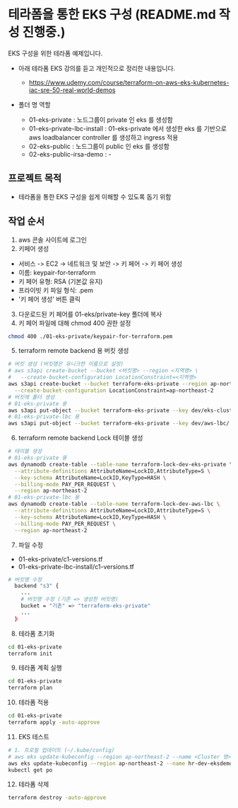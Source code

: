# 테라폼을 통한 EKS 구성 (README.md 작성 진행중.)
EKS 구성을 위한 테라폼 예제입니다.
- 아래 테라폼 EKS 강의를 듣고 개인적으로 정리한 내용입니다.
  - https://www.udemy.com/course/terraform-on-aws-eks-kubernetes-iac-sre-50-real-world-demos

- 폴더 명 역할
  - 01-eks-private : 노드그룹이 private 인 eks 를 생성함
  - 01-eks-private-lbc-install : 01-eks-private 에서 생성한 eks 를 기반으로 aws loadbalancer controller 를 생성하고 ingress 적용
  - 02-eks-public : 노드그룹이 public 인 eks 를 생성함
  - 02-eks-public-irsa-demo : -


## 프로젝트 목적
- 테라폼을 통한 EKS 구성을 쉽게 이해할 수 있도록 돕기 위함

## 작업 순서
1. aws 콘솔 사이트에 로그인
2. 키페어 생성
  - 서비스 -> EC2 -> 네트워크 및 보안 -> 키 페어 -> 키 페어 생성
  - 이름: keypair-for-terraform
  - 키 페어 유형: RSA (기본값 유지)
  - 프라이빗 키 파일 형식: .pem
  - '키 페어 생성' 버튼 클릭
3. 다운로드된 키 페어를 01-eks/private-key 폴더에 복사
4. 키 페어 파일에 대해 chmod 400 권한 설정
```bash
chmod 400 ./01-eks-private/keypair-for-terraform.pem
```

5. terraform remote backend 용 버킷 생성
```bash
# 버킷 생성 (버킷명은 유니크한 이름으로 설정)
# aws s3api create-bucket --bucket <버킷명> --region <지역명> \
#   --create-bucket-configuration LocationConstraint=<지역명>
aws s3api create-bucket --bucket terraform-eks-private --region ap-northeast-2 \
  --create-bucket-configuration LocationConstraint=ap-northeast-2
# 버킷에 폴더 생성
# 01-eks-private 용
aws s3api put-object --bucket terraform-eks-private --key dev/eks-cluster/
# 01-eks-private-lbc 용
aws s3api put-object --bucket terraform-eks-private --key dev/aws-lbc/
```
6. terraform remote backend Lock 테이블 생성
```bash
# 테이블 생성
# 01-eks-private 용
aws dynamodb create-table --table-name terraform-lock-dev-eks-private \
  --attribute-definitions AttributeName=LockID,AttributeType=S \
  --key-schema AttributeName=LockID,KeyType=HASH \
  --billing-mode PAY_PER_REQUEST \
  --region ap-northeast-2
# 01-eks-private-lbc 용
aws dynamodb create-table --table-name terraform-lock-dev-aws-lbc \
  --attribute-definitions AttributeName=LockID,AttributeType=S \
  --key-schema AttributeName=LockID,KeyType=HASH \
  --billing-mode PAY_PER_REQUEST \
  --region ap-northeast-2
```
7. 파일 수정
- 01-eks-private/c1-versions.tf
- 01-eks-private-lbc-install/c1-versions.tf
```bash
# 버킷명 수정
  backend "s3" {
    ...
    # 버킷명 수정 (기존 => 생성한 버킷명)
    bucket = "기존" => "terraform-eks-private"
    ...
  }
```
8. 테라폼 초기화
```bash
cd 01-eks-private
terraform init
```
9. 테라폼 계획 실행
```bash
cd 01-eks-private
terraform plan
```
10. 테라폼 적용
```bash
cd 01-eks-private
terraform apply -auto-approve
```
11. EKS 테스트
```bash
# 1. 프로필 업데이트 (~/.kube/config)
# aws eks update-kubeconfig --region ap-northeast-2 --name <Cluster 명>
aws eks update-kubeconfig --region ap-northeast-2 --name hr-dev-eksdemo1
kubectl get po
```
12. 테라폼 삭제
```bash
terraform destroy -auto-approve
```
